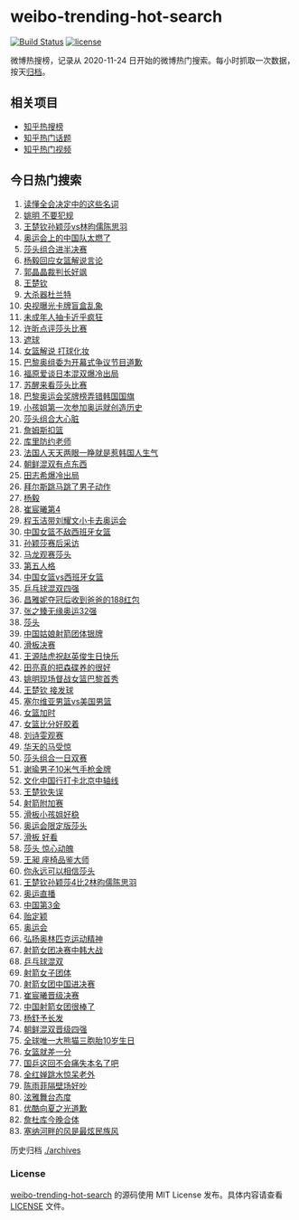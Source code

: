 # weibo-trending-hot-search

[![Build Status](https://github.com/justjavac/weibo-trending-hot-search/workflows/ci/badge.svg?branch=master)](https://github.com/justjavac/weibo-trending-hot-search/actions)
[![license](https://img.shields.io/github/license/justjavac/weibo-trending-hot-search)](https://github.com/justjavac/weibo-trending-hot-search/blob/master/LICENSE)

微博热搜榜，记录从 2020-11-24 日开始的微博热门搜索。每小时抓取一次数据，按天[归档](./archives)。

## 相关项目

- [知乎热搜榜](https://github.com/justjavac/zhihu-trending-top-search)
- [知乎热门话题](https://github.com/justjavac/zhihu-trending-hot-questions)
- [知乎热门视频](https://github.com/justjavac/zhihu-trending-hot-video)

## 今日热门搜索

<!-- BEGIN -->
<!-- 最后更新时间 Mon Jul 29 2024 02:07:39 GMT+0800 (China Standard Time) -->

1. [读懂全会决定中的这些名词](https://s.weibo.com//weibo?q=%23%E8%AF%BB%E6%87%82%E5%85%A8%E4%BC%9A%E5%86%B3%E5%AE%9A%E4%B8%AD%E7%9A%84%E8%BF%99%E4%BA%9B%E5%90%8D%E8%AF%8D%23&Refer=new_time)
1. [姚明 不要犯规](https://s.weibo.com//weibo?q=%E5%A7%9A%E6%98%8E%20%E4%B8%8D%E8%A6%81%E7%8A%AF%E8%A7%84&t=31&band_rank=23&Refer=top)
1. [王楚钦孙颖莎vs林昀儒陈思羽](https://s.weibo.com//weibo?q=%23%E7%8E%8B%E6%A5%9A%E9%92%A6%E5%AD%99%E9%A2%96%E8%8E%8Evs%E6%9E%97%E6%98%80%E5%84%92%E9%99%88%E6%80%9D%E7%BE%BD%23&t=31&band_rank=1&Refer=top)
1. [奥运会上的中国队太燃了](https://s.weibo.com//weibo?q=%23%E5%A5%A5%E8%BF%90%E4%BC%9A%E4%B8%8A%E7%9A%84%E4%B8%AD%E5%9B%BD%E9%98%9F%E5%A4%AA%E7%87%83%E4%BA%86%23&t=31&band_rank=3&Refer=top)
1. [莎头组合进半决赛](https://s.weibo.com//weibo?q=%23%E8%8E%8E%E5%A4%B4%E7%BB%84%E5%90%88%E8%BF%9B%E5%8D%8A%E5%86%B3%E8%B5%9B%23&t=31&band_rank=1&Refer=top)
1. [杨毅回应女篮解说言论](https://s.weibo.com//weibo?q=%E6%9D%A8%E6%AF%85%E5%9B%9E%E5%BA%94%E5%A5%B3%E7%AF%AE%E8%A7%A3%E8%AF%B4%E8%A8%80%E8%AE%BA&t=31&band_rank=16&Refer=top)
1. [郭晶晶裁判长好飒](https://s.weibo.com//weibo?q=%E9%83%AD%E6%99%B6%E6%99%B6%E8%A3%81%E5%88%A4%E9%95%BF%E5%A5%BD%E9%A3%92&t=31&band_rank=38&Refer=top)
1. [王楚钦](https://s.weibo.com//weibo?q=%E7%8E%8B%E6%A5%9A%E9%92%A6&t=31&band_rank=7&Refer=top)
1. [大杀器杜兰特](https://s.weibo.com//weibo?q=%E5%A4%A7%E6%9D%80%E5%99%A8%E6%9D%9C%E5%85%B0%E7%89%B9&t=31&band_rank=12&Refer=top)
1. [央视曝光卡牌盲盒乱象](https://s.weibo.com//weibo?q=%23%E5%A4%AE%E8%A7%86%E6%9B%9D%E5%85%89%E5%8D%A1%E7%89%8C%E7%9B%B2%E7%9B%92%E4%B9%B1%E8%B1%A1%23&t=31&band_rank=9&Refer=top)
1. [未成年人抽卡近乎疯狂](https://s.weibo.com//weibo?q=%23%E6%9C%AA%E6%88%90%E5%B9%B4%E4%BA%BA%E6%8A%BD%E5%8D%A1%E8%BF%91%E4%B9%8E%E7%96%AF%E7%8B%82%23&t=31&band_rank=10&Refer=top)
1. [许昕点评莎头比赛](https://s.weibo.com//weibo?q=%E8%AE%B8%E6%98%95%E7%82%B9%E8%AF%84%E8%8E%8E%E5%A4%B4%E6%AF%94%E8%B5%9B&t=31&band_rank=31&Refer=top)
1. [遮球](https://s.weibo.com//weibo?q=%E9%81%AE%E7%90%83&t=31&band_rank=40&Refer=top)
1. [女篮解说 打球化妆](https://s.weibo.com//weibo?q=%E5%A5%B3%E7%AF%AE%E8%A7%A3%E8%AF%B4%20%E6%89%93%E7%90%83%E5%8C%96%E5%A6%86&t=31&band_rank=13&Refer=top)
1. [巴黎奥组委为开幕式争议节目道歉](https://s.weibo.com//weibo?q=%23%E5%B7%B4%E9%BB%8E%E5%A5%A5%E7%BB%84%E5%A7%94%E4%B8%BA%E5%BC%80%E5%B9%95%E5%BC%8F%E4%BA%89%E8%AE%AE%E8%8A%82%E7%9B%AE%E9%81%93%E6%AD%89%23&t=31&band_rank=11&Refer=top)
1. [福原爱谈日本混双爆冷出局](https://s.weibo.com//weibo?q=%23%E7%A6%8F%E5%8E%9F%E7%88%B1%E8%B0%88%E6%97%A5%E6%9C%AC%E6%B7%B7%E5%8F%8C%E7%88%86%E5%86%B7%E5%87%BA%E5%B1%80%23&t=31&band_rank=5&Refer=top)
1. [苏醒来看莎头比赛](https://s.weibo.com//weibo?q=%23%E8%8B%8F%E9%86%92%E6%9D%A5%E7%9C%8B%E8%8E%8E%E5%A4%B4%E6%AF%94%E8%B5%9B%23&t=31&band_rank=18&Refer=top)
1. [巴黎奥运会奖牌榜弄错韩国国旗](https://s.weibo.com//weibo?q=%23%E5%B7%B4%E9%BB%8E%E5%A5%A5%E8%BF%90%E4%BC%9A%E5%A5%96%E7%89%8C%E6%A6%9C%E5%BC%84%E9%94%99%E9%9F%A9%E5%9B%BD%E5%9B%BD%E6%97%97%23&t=31&band_rank=17&Refer=top)
1. [小孩姐第一次参加奥运就创造历史](https://s.weibo.com//weibo?q=%23%E5%B0%8F%E5%AD%A9%E5%A7%90%E7%AC%AC%E4%B8%80%E6%AC%A1%E5%8F%82%E5%8A%A0%E5%A5%A5%E8%BF%90%E5%B0%B1%E5%88%9B%E9%80%A0%E5%8E%86%E5%8F%B2%23&t=31&band_rank=18&Refer=top)
1. [莎头组合大心脏](https://s.weibo.com//weibo?q=%23%E8%8E%8E%E5%A4%B4%E7%BB%84%E5%90%88%E5%A4%A7%E5%BF%83%E8%84%8F%23&t=31&band_rank=15&Refer=top)
1. [詹姆斯扣篮](https://s.weibo.com//weibo?q=%E8%A9%B9%E5%A7%86%E6%96%AF%E6%89%A3%E7%AF%AE&t=31&band_rank=26&Refer=top)
1. [库里防约老师](https://s.weibo.com//weibo?q=%E5%BA%93%E9%87%8C%E9%98%B2%E7%BA%A6%E8%80%81%E5%B8%88&t=31&band_rank=20&Refer=top)
1. [法国人天天两眼一睁就是惹韩国人生气](https://s.weibo.com//weibo?q=%23%E6%B3%95%E5%9B%BD%E4%BA%BA%E5%A4%A9%E5%A4%A9%E4%B8%A4%E7%9C%BC%E4%B8%80%E7%9D%81%E5%B0%B1%E6%98%AF%E6%83%B9%E9%9F%A9%E5%9B%BD%E4%BA%BA%E7%94%9F%E6%B0%94%23&t=31&band_rank=22&Refer=top)
1. [朝鲜混双有点东西](https://s.weibo.com//weibo?q=%E6%9C%9D%E9%B2%9C%E6%B7%B7%E5%8F%8C%E6%9C%89%E7%82%B9%E4%B8%9C%E8%A5%BF&t=31&band_rank=7&Refer=top)
1. [田志希爆冷出局](https://s.weibo.com//weibo?q=%23%E7%94%B0%E5%BF%97%E5%B8%8C%E7%88%86%E5%86%B7%E5%87%BA%E5%B1%80%23&t=31&band_rank=4&Refer=top)
1. [拜尔斯跳马跳了男子动作](https://s.weibo.com//weibo?q=%23%E6%8B%9C%E5%B0%94%E6%96%AF%E8%B7%B3%E9%A9%AC%E8%B7%B3%E4%BA%86%E7%94%B7%E5%AD%90%E5%8A%A8%E4%BD%9C%23&t=31&band_rank=48&Refer=top)
1. [杨毅](https://s.weibo.com//weibo?q=%E6%9D%A8%E6%AF%85&t=31&band_rank=30&Refer=top)
1. [崔宸曦第4](https://s.weibo.com//weibo?q=%23%E5%B4%94%E5%AE%B8%E6%9B%A6%E7%AC%AC4%23&t=31&band_rank=19&Refer=top)
1. [程玉洁带刘耀文小卡去奥运会](https://s.weibo.com//weibo?q=%E7%A8%8B%E7%8E%89%E6%B4%81%E5%B8%A6%E5%88%98%E8%80%80%E6%96%87%E5%B0%8F%E5%8D%A1%E5%8E%BB%E5%A5%A5%E8%BF%90%E4%BC%9A&t=31&band_rank=28&Refer=top)
1. [中国女篮不敌西班牙女篮](https://s.weibo.com//weibo?q=%E4%B8%AD%E5%9B%BD%E5%A5%B3%E7%AF%AE%E4%B8%8D%E6%95%8C%E8%A5%BF%E7%8F%AD%E7%89%99%E5%A5%B3%E7%AF%AE&t=31&band_rank=43&Refer=top)
1. [孙颖莎赛后采访](https://s.weibo.com//weibo?q=%E5%AD%99%E9%A2%96%E8%8E%8E%E8%B5%9B%E5%90%8E%E9%87%87%E8%AE%BF&t=31&band_rank=30&Refer=top)
1. [马龙观赛莎头](https://s.weibo.com//weibo?q=%E9%A9%AC%E9%BE%99%E8%A7%82%E8%B5%9B%E8%8E%8E%E5%A4%B4&t=31&band_rank=21&Refer=top)
1. [第五人格](https://s.weibo.com//weibo?q=%23%E7%AC%AC%E4%BA%94%E4%BA%BA%E6%A0%BC%23&t=31&band_rank=32&Refer=top)
1. [中国女篮vs西班牙女篮](https://s.weibo.com//weibo?q=%23%E4%B8%AD%E5%9B%BD%E5%A5%B3%E7%AF%AEvs%E8%A5%BF%E7%8F%AD%E7%89%99%E5%A5%B3%E7%AF%AE%23&t=31&band_rank=39&Refer=top)
1. [乒乓球混双四强](https://s.weibo.com//weibo?q=%E4%B9%92%E4%B9%93%E7%90%83%E6%B7%B7%E5%8F%8C%E5%9B%9B%E5%BC%BA&t=31&band_rank=33&Refer=top)
1. [昌雅妮夺冠后收到爸爸的188红包](https://s.weibo.com//weibo?q=%23%E6%98%8C%E9%9B%85%E5%A6%AE%E5%A4%BA%E5%86%A0%E5%90%8E%E6%94%B6%E5%88%B0%E7%88%B8%E7%88%B8%E7%9A%84188%E7%BA%A2%E5%8C%85%23&t=31&band_rank=35&Refer=top)
1. [张之臻无缘奥运32强](https://s.weibo.com//weibo?q=%23%E5%BC%A0%E4%B9%8B%E8%87%BB%E6%97%A0%E7%BC%98%E5%A5%A5%E8%BF%9032%E5%BC%BA%23&t=31&band_rank=36&Refer=top)
1. [莎头](https://s.weibo.com//weibo?q=%E8%8E%8E%E5%A4%B4&t=31&band_rank=25&Refer=top)
1. [中国姑娘射箭团体银牌](https://s.weibo.com//weibo?q=%23%E4%B8%AD%E5%9B%BD%E5%A7%91%E5%A8%98%E5%B0%84%E7%AE%AD%E5%9B%A2%E4%BD%93%E9%93%B6%E7%89%8C%23&t=31&band_rank=9&Refer=top)
1. [滑板决赛](https://s.weibo.com//weibo?q=%E6%BB%91%E6%9D%BF%E5%86%B3%E8%B5%9B&t=31&band_rank=15&Refer=top)
1. [王源陆虎祝赵英俊生日快乐](https://s.weibo.com//weibo?q=%23%E7%8E%8B%E6%BA%90%E9%99%86%E8%99%8E%E7%A5%9D%E8%B5%B5%E8%8B%B1%E4%BF%8A%E7%94%9F%E6%97%A5%E5%BF%AB%E4%B9%90%23&t=31&band_rank=24&Refer=top)
1. [田亮真的把森碟养的很好](https://s.weibo.com//weibo?q=%23%E7%94%B0%E4%BA%AE%E7%9C%9F%E7%9A%84%E6%8A%8A%E6%A3%AE%E7%A2%9F%E5%85%BB%E7%9A%84%E5%BE%88%E5%A5%BD%23&t=31&band_rank=31&Refer=top)
1. [姚明现场督战女篮巴黎首秀](https://s.weibo.com//weibo?q=%23%E5%A7%9A%E6%98%8E%E7%8E%B0%E5%9C%BA%E7%9D%A3%E6%88%98%E5%A5%B3%E7%AF%AE%E5%B7%B4%E9%BB%8E%E9%A6%96%E7%A7%80%23&t=31&band_rank=42&Refer=top)
1. [王楚钦 接发球](https://s.weibo.com//weibo?q=%E7%8E%8B%E6%A5%9A%E9%92%A6%20%E6%8E%A5%E5%8F%91%E7%90%83&t=31&band_rank=6&Refer=top)
1. [塞尔维亚男篮vs美国男篮](https://s.weibo.com//weibo?q=%E5%A1%9E%E5%B0%94%E7%BB%B4%E4%BA%9A%E7%94%B7%E7%AF%AEvs%E7%BE%8E%E5%9B%BD%E7%94%B7%E7%AF%AE&t=31&band_rank=36&Refer=top)
1. [女篮加时](https://s.weibo.com//weibo?q=%23%E5%A5%B3%E7%AF%AE%E5%8A%A0%E6%97%B6%23&t=31&band_rank=45&Refer=top)
1. [女篮比分好胶着](https://s.weibo.com//weibo?q=%23%E5%A5%B3%E7%AF%AE%E6%AF%94%E5%88%86%E5%A5%BD%E8%83%B6%E7%9D%80%23&t=31&band_rank=46&Refer=top)
1. [刘诗雯观赛](https://s.weibo.com//weibo?q=%E5%88%98%E8%AF%97%E9%9B%AF%E8%A7%82%E8%B5%9B&t=31&band_rank=50&Refer=top)
1. [华天的马受惊](https://s.weibo.com//weibo?q=%23%E5%8D%8E%E5%A4%A9%E7%9A%84%E9%A9%AC%E5%8F%97%E6%83%8A%23&t=31&band_rank=17&Refer=top)
1. [莎头组合一日双赛](https://s.weibo.com//weibo?q=%23%E8%8E%8E%E5%A4%B4%E7%BB%84%E5%90%88%E4%B8%80%E6%97%A5%E5%8F%8C%E8%B5%9B%23&t=31&band_rank=28&Refer=top)
1. [谢瑜男子10米气手枪金牌](https://s.weibo.com//weibo?q=%23%E8%B0%A2%E7%91%9C%E7%94%B7%E5%AD%9010%E7%B1%B3%E6%B0%94%E6%89%8B%E6%9E%AA%E9%87%91%E7%89%8C%23&t=31&band_rank=27&Refer=top)
1. [文化中国行打卡北京中轴线](https://s.weibo.com//weibo?q=%23%E6%96%87%E5%8C%96%E4%B8%AD%E5%9B%BD%E8%A1%8C%E6%89%93%E5%8D%A1%E5%8C%97%E4%BA%AC%E4%B8%AD%E8%BD%B4%E7%BA%BF%23&t=31&band_rank=3&Refer=top)
1. [王楚钦失误](https://s.weibo.com//weibo?q=%E7%8E%8B%E6%A5%9A%E9%92%A6%E5%A4%B1%E8%AF%AF&t=31&band_rank=13&Refer=top)
1. [射箭附加赛](https://s.weibo.com//weibo?q=%E5%B0%84%E7%AE%AD%E9%99%84%E5%8A%A0%E8%B5%9B&t=31&band_rank=8&Refer=top)
1. [滑板小孩姐好稳](https://s.weibo.com//weibo?q=%E6%BB%91%E6%9D%BF%E5%B0%8F%E5%AD%A9%E5%A7%90%E5%A5%BD%E7%A8%B3&t=31&band_rank=26&Refer=top)
1. [奥运会限定版莎头](https://s.weibo.com//weibo?q=%23%E5%A5%A5%E8%BF%90%E4%BC%9A%E9%99%90%E5%AE%9A%E7%89%88%E8%8E%8E%E5%A4%B4%23&t=31&band_rank=30&Refer=top)
1. [滑板 好看](https://s.weibo.com//weibo?q=%E6%BB%91%E6%9D%BF%20%E5%A5%BD%E7%9C%8B&t=31&band_rank=35&Refer=top)
1. [莎头 惊心动魄](https://s.weibo.com//weibo?q=%E8%8E%8E%E5%A4%B4%20%E6%83%8A%E5%BF%83%E5%8A%A8%E9%AD%84&t=31&band_rank=37&Refer=top)
1. [王昶 座椅品鉴大师](https://s.weibo.com//weibo?q=%E7%8E%8B%E6%98%B6%20%E5%BA%A7%E6%A4%85%E5%93%81%E9%89%B4%E5%A4%A7%E5%B8%88&t=31&band_rank=46&Refer=top)
1. [你永远可以相信莎头](https://s.weibo.com//weibo?q=%23%E4%BD%A0%E6%B0%B8%E8%BF%9C%E5%8F%AF%E4%BB%A5%E7%9B%B8%E4%BF%A1%E8%8E%8E%E5%A4%B4%23&t=31&band_rank=43&Refer=top)
1. [王楚钦孙颖莎4比2林昀儒陈思羽](https://s.weibo.com//weibo?q=%23%E7%8E%8B%E6%A5%9A%E9%92%A6%E5%AD%99%E9%A2%96%E8%8E%8E4%E6%AF%942%E6%9E%97%E6%98%80%E5%84%92%E9%99%88%E6%80%9D%E7%BE%BD%23&t=31&band_rank=44&Refer=top)
1. [奥运直播](https://s.weibo.com//weibo?q=%E5%A5%A5%E8%BF%90%E7%9B%B4%E6%92%AD&t=31&band_rank=47&Refer=top)
1. [中国第3金](https://s.weibo.com//weibo?q=%23%E4%B8%AD%E5%9B%BD%E7%AC%AC3%E9%87%91%23&t=31&band_rank=33&Refer=top)
1. [贻定颖](https://s.weibo.com//weibo?q=%E8%B4%BB%E5%AE%9A%E9%A2%96&t=31&band_rank=42&Refer=top)
1. [奥运会](https://s.weibo.com//weibo?q=%E5%A5%A5%E8%BF%90%E4%BC%9A&t=31&band_rank=50&Refer=top)
1. [弘扬奥林匹克运动精神](https://s.weibo.com//weibo?q=%23%E5%BC%98%E6%89%AC%E5%A5%A5%E6%9E%97%E5%8C%B9%E5%85%8B%E8%BF%90%E5%8A%A8%E7%B2%BE%E7%A5%9E%23&Refer=new_time)
1. [射箭女团决赛中韩大战](https://s.weibo.com//weibo?q=%23%E5%B0%84%E7%AE%AD%E5%A5%B3%E5%9B%A2%E5%86%B3%E8%B5%9B%E4%B8%AD%E9%9F%A9%E5%A4%A7%E6%88%98%23&t=31&band_rank=2&Refer=top)
1. [乒乓球混双](https://s.weibo.com//weibo?q=%E4%B9%92%E4%B9%93%E7%90%83%E6%B7%B7%E5%8F%8C&t=31&band_rank=14&Refer=top)
1. [射箭女子团体](https://s.weibo.com//weibo?q=%E5%B0%84%E7%AE%AD%E5%A5%B3%E5%AD%90%E5%9B%A2%E4%BD%93&t=31&band_rank=19&Refer=top)
1. [射箭女团中国进决赛](https://s.weibo.com//weibo?q=%23%E5%B0%84%E7%AE%AD%E5%A5%B3%E5%9B%A2%E4%B8%AD%E5%9B%BD%E8%BF%9B%E5%86%B3%E8%B5%9B%23&t=31&band_rank=20&Refer=top)
1. [崔宸曦晋级决赛](https://s.weibo.com//weibo?q=%23%E5%B4%94%E5%AE%B8%E6%9B%A6%E6%99%8B%E7%BA%A7%E5%86%B3%E8%B5%9B%23&t=31&band_rank=22&Refer=top)
1. [中国射箭女团很棒了](https://s.weibo.com//weibo?q=%23%E4%B8%AD%E5%9B%BD%E5%B0%84%E7%AE%AD%E5%A5%B3%E5%9B%A2%E5%BE%88%E6%A3%92%E4%BA%86%23&t=31&band_rank=23&Refer=top)
1. [杨舒予长发](https://s.weibo.com//weibo?q=%23%E6%9D%A8%E8%88%92%E4%BA%88%E9%95%BF%E5%8F%91%23&t=31&band_rank=29&Refer=top)
1. [朝鲜混双晋级四强](https://s.weibo.com//weibo?q=%E6%9C%9D%E9%B2%9C%E6%B7%B7%E5%8F%8C%E6%99%8B%E7%BA%A7%E5%9B%9B%E5%BC%BA&t=31&band_rank=32&Refer=top)
1. [全球唯一大熊猫三胞胎10岁生日](https://s.weibo.com//weibo?q=%23%E5%85%A8%E7%90%83%E5%94%AF%E4%B8%80%E5%A4%A7%E7%86%8A%E7%8C%AB%E4%B8%89%E8%83%9E%E8%83%8E10%E5%B2%81%E7%94%9F%E6%97%A5%23&t=31&band_rank=34&Refer=top)
1. [女篮就差一分](https://s.weibo.com//weibo?q=%E5%A5%B3%E7%AF%AE%E5%B0%B1%E5%B7%AE%E4%B8%80%E5%88%86&t=31&band_rank=35&Refer=top)
1. [国乒这回不会痛失本名了吧](https://s.weibo.com//weibo?q=%23%E5%9B%BD%E4%B9%92%E8%BF%99%E5%9B%9E%E4%B8%8D%E4%BC%9A%E7%97%9B%E5%A4%B1%E6%9C%AC%E5%90%8D%E4%BA%86%E5%90%A7%23&t=31&band_rank=37&Refer=top)
1. [全红婵跳水惊呆老外](https://s.weibo.com//weibo?q=%23%E5%85%A8%E7%BA%A2%E5%A9%B5%E8%B7%B3%E6%B0%B4%E6%83%8A%E5%91%86%E8%80%81%E5%A4%96%23&t=31&band_rank=40&Refer=top)
1. [陈雨菲隔壁场好吵](https://s.weibo.com//weibo?q=%E9%99%88%E9%9B%A8%E8%8F%B2%E9%9A%94%E5%A3%81%E5%9C%BA%E5%A5%BD%E5%90%B5&t=31&band_rank=41&Refer=top)
1. [泫雅舞台态度](https://s.weibo.com//weibo?q=%23%E6%B3%AB%E9%9B%85%E8%88%9E%E5%8F%B0%E6%80%81%E5%BA%A6%23&t=31&band_rank=44&Refer=top)
1. [优酷向夏之光道歉](https://s.weibo.com//weibo?q=%23%E4%BC%98%E9%85%B7%E5%90%91%E5%A4%8F%E4%B9%8B%E5%85%89%E9%81%93%E6%AD%89%23&t=31&band_rank=45&Refer=top)
1. [詹杜库今晚合体](https://s.weibo.com//weibo?q=%23%E8%A9%B9%E6%9D%9C%E5%BA%93%E4%BB%8A%E6%99%9A%E5%90%88%E4%BD%93%23&t=31&band_rank=47&Refer=top)
1. [塞纳河畔的风是最炫民族风](https://s.weibo.com//weibo?q=%23%E5%A1%9E%E7%BA%B3%E6%B2%B3%E7%95%94%E7%9A%84%E9%A3%8E%E6%98%AF%E6%9C%80%E7%82%AB%E6%B0%91%E6%97%8F%E9%A3%8E%23&t=31&band_rank=49&Refer=top)

<!-- END -->

历史归档 [./archives](./archives)

### License

[weibo-trending-hot-search](https://github.com/justjavac/weibo-trending-hot-search) 的源码使用 MIT License
发布。具体内容请查看 [LICENSE](./LICENSE) 文件。
